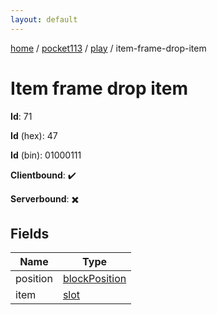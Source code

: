 ```yaml
---
layout: default
---
```


[home](/)  /  [pocket113](/protocol/pocket113)  /  [play](/protocol/pocket113/play)  /  item-frame-drop-item

# Item frame drop item

**Id**: 71

**Id** (hex): 47

**Id** (bin): 01000111

**Clientbound**: ✔️

**Serverbound**: ✖️

## Fields

Name | Type
---|---
position | [blockPosition](/protocol/pocket113/types/block-position)
item | [slot](/protocol/pocket113/types/slot)
